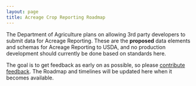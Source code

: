 ```yaml
---
layout: page
title: Acreage Crop Reporting Roadmap
---
```


The Department of Agriculture plans on allowing 3rd party developers to submit data for Acreage
Reporting. These are the __proposed__ data elements and schemas for Acreage Reporting to USDA, and no production development should currently be done based on standards here.     

The goal is to get feedback as early on as possible, so please [contribute feedback](../contribute.html).  The Roadmap and timelines will be updated here when it becomes available. 